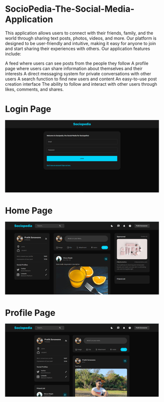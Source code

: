 # SocioPedia-The-Social-Media-Application
This application allows users to connect with their friends, family, and the world through sharing text posts, photos, videos, and more. Our platform is designed to be user-friendly and intuitive, making it easy for anyone to join and start sharing their experiences with others.
Our application features include:

  A feed where users can see posts from the people they follow
  A profile page where users can share information about themselves and their interests
  A direct messaging system for private conversations with other users
  A search function to find new users and content
  An easy-to-use post creation interface
  The ability to follow and interact with other users through likes, comments, and shares.
  
<h1>Login Page</h1>
<img src="server/public/assets/S1.png">

<h1>Home Page</h1>
<img src="server/public/assets/S2.png">

<h1>Profile Page</h1>
<img src="server/public/assets/S3.png">

